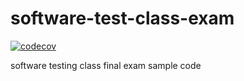 # software-test-class-exam
[![codecov](https://codecov.io/gh/PrinzOwO/software-test-class-exam/branch/master/graph/badge.svg)](https://codecov.io/gh/PrinzOwO/software-test-class-exam)

software testing class final exam sample code
